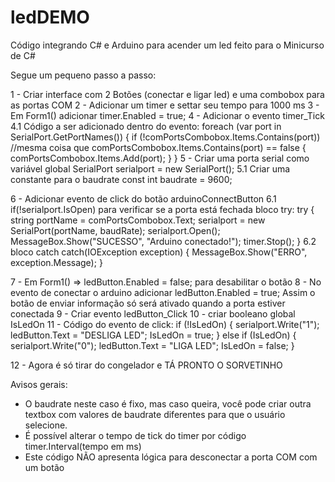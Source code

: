 # ledDEMO
Código integrando C# e Arduino para acender um led feito para o Minicurso de C#

Segue um pequeno passo a passo:

1 - Criar interface com 2 Botões (conectar e ligar led) e uma combobox para as portas COM
2 - Adicionar um timer e settar seu tempo para 1000 ms
3 - Em Form1() adicionar timer.Enabled = true;
4 - Adicionar o evento timer_Tick
	4.1  Código a ser adicionado dentro do evento:
	        foreach (var port in SerialPort.GetPortNames())
            {
        	    if (!comPortsCombobox.Items.Contains(port)) //mesma coisa que comPortsCombobox.Items.Contains(port) == false 
                {
                    comPortsCombobox.Items.Add(port);
                }
            }
5 - Criar uma porta serial como variável global
	SerialPort serialport = new SerialPort();
	5.1 Criar uma constante para o baudrate
	const int baudrate = 9600;

6 - Adicionar evento de click do botão arduinoConnectButton
	6.1 if(!serialport.IsOpen) para verificar se a porta está fechada
	bloco try:
	try
    {
        string portName = comPortsCombobox.Text;
        serialport = new SerialPort(portName, baudRate);
        serialport.Open();
        MessageBox.Show("SUCESSO", "Arduino conectado!");
        timer.Stop();
    }
    6.2 bloco catch
    catch(IOException exception)
    {
        MessageBox.Show("ERRO", exception.Message);
    }

7 - Em Form1() => ledButton.Enabled = false;
	para desabilitar o botão
8 - No evento de conectar o arduino adicionar
	ledButton.Enabled = true;
	Assim o botão de enviar informação só será ativado quando a porta estiver conectada
9 - Criar evento ledButton_Click
10 - criar booleano global IsLedOn
11 - Código do evento de click:
	if (!IsLedOn)
    {
        serialport.Write("1");
        ledButton.Text = "DESLIGA LED";
        IsLedOn = true;
    }
    else if (IsLedOn)
    {
        serialport.Write("0");
        ledButton.Text = "LIGA LED";
        IsLedOn = false;
    }

12 - Agora é só tirar do congelador e TÁ PRONTO O SORVETINHO

Avisos gerais:
- O baudrate neste caso é fixo, mas caso queira, você pode criar outra textbox com valores de baudrate diferentes para que o usuário selecione.
- É possível alterar o tempo de tick do timer por código
  timer.Interval(tempo em ms)
- Este código NÃO apresenta lógica para desconectar a porta COM com um botão





